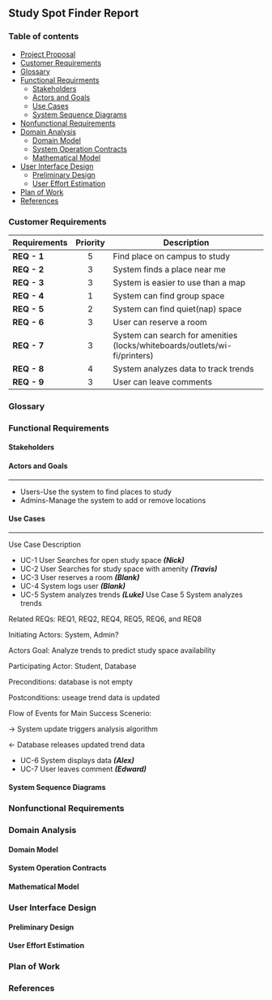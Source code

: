 ## Study Spot Finder Report

### Table of contents  
* [Project Proposal](http://cloudmytrash.com:1234/tux-proposal.html)
* [Customer Requirements](#requirements)
* [Glossary](#glossary)
* [Functional Requirments](#functional)
  * [Stakeholders](#stakeholders)
  * [Actors and Goals](#actor)
  * [Use Cases](#usecase)
  * [System Sequence Diagrams](#diagrams)
* [Nonfunctional Requirements](#nonfunctional)
* [Domain Analysis](#domain_analysis)
  * [Domain Model](#domain_model)
  * [System Operation Contracts](#contracts)
  * [Mathematical Model](#math_model)
* [User Interface Design](#ui_design)
  * [Preliminary Design](#prelim_design)
  * [User Effort Estimation](#effort)
* [Plan of Work](#plan)
* [References](#ref)

### <a name="requirements"></a>Customer Requirements  
|Requirements|Priority|Description                                                                |
|------------|:------:|---------------------------------------------------------------------------|
|**REQ - 1** |5       |Find place on campus to study                                              |
|**REQ - 2** |3       |System finds a place near me                                               |
|**REQ - 3** |3       |System is easier to use than a map                                         |
|**REQ - 4** |1       |System can find group space                                                | 
|**REQ - 5** |2       |System can find quiet(nap) space                                           |
|**REQ - 6** |3       |User can reserve a room                                                    |
|**REQ - 7** |3       |System can search for amenities (locks/whiteboards/outlets/wi-fi/printers) |
|**REQ - 8** |4       |System analyzes data to track trends                                       |
|**REQ - 9** |3       |User can leave comments                                                    |


### <a name="glossary"></a>Glossary

### <a name="functional"></a>Functional Requirements

#### <a name="stakeholders"></a>Stakeholders

#### <a name="actor"></a>Actors and Goals  
<hr>

 *  Users-Use the system to find places to study 
 *  Admins-Manage the system to add or remove locations 

#### <a name="usecase"></a>Use Cases  
<hr> 

<!-- Hey guys, let's just assign our names to these okay? -->
Use Case Description  
 * UC-1 User Searches for open study space  **_(Nick)_**
 * UC-2 User Searches for study space with amenity  **_(Travis)_**
 * UC-3 User reserves a room  **_(Blank)_**
 * UC-4 System logs user  **_(Blank)_**
 * UC-5 System analyzes trends  **_(Luke)_**
 Use Case 5
System analyzes trends

Related REQs:  REQ1, REQ2, REQ4, REQ5, REQ6, and REQ8

Initiating Actors: System, Admin?

Actors Goal: Analyze trends to predict study space availability

Participating Actor: Student, Database

Preconditions:  database is not empty

Postconditions:  useage trend data is updated

Flow of Events for Main Success Scenerio:

-> System update triggers analysis algorithm

<- Database releases updated trend data
				
 * UC-6 System displays data  **_(Alex)_**
 * UC-7 User leaves comment  **_(Edward)_**


#### <a name="diagrams"></a>System Sequence Diagrams

### <a name="nonfunctional"></a>Nonfunctional Requirements

### <a name="domain_analysis"></a>Domain Analysis

#### <a name="domain_model"></a>Domain Model

#### <a name="contracts"></a>System Operation Contracts

#### <a name="math_model"></a>Mathematical Model

### <a name="ui_design"></a>User Interface Design

#### <a name="prelim_design"></a> Preliminary Design

#### <a name="effort"></a>User Effort Estimation

### <a name="plan"></a>Plan of Work

### <a name="ref"></a>References
